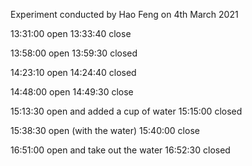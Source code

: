 Experiment conducted by Hao Feng on 4th March 2021

13:31:00 open
13:33:40 close

13:58:00 open
13:59:30 closed

14:23:10 open
14:24:40 closed

14:48:00 open
14:49:30 close

15:13:30 open and added a cup of water
15:15:00 closed

15:38:30 open (with the water)
15:40:00 close

16:51:00 open and take out the water
16:52:30 closed 


